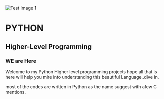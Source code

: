 ![Test Image 1](https://seldomindia.com/wp-content/uploads/2020/03/2023204_d2af_7.jpg)
# PYTHON

## Higher-Level Programming

### WE are Here

Welcome to my Python Higher level programming projects hope all that is here will help you mire into understanding this beautiful Language..dive in.

most of the codes are written in Python as the name suggest with afew C mentions.


